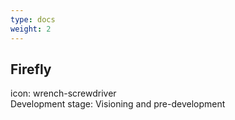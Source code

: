 ```yaml
---
type: docs
weight: 2
---
```

## Firefly
icon: wrench-screwdriver  
Development stage: Visioning and pre-development